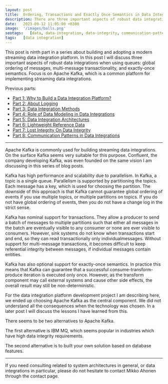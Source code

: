 ```yaml
---
layout: post
title:  Ordering, Transactions and Exactly Once Semantics in Data Integrations
description: There are three important aspects of robust data integrations when using queues: global ordering of messages, multi-message transactionality, and exactly-once semantics.
date:   2023-09-12 11:05:00 +0300
image:  '/images/balls.png'
seotags:   [data, data-integration, data-integrity, communication-patterns]
tags:   [data integration]
---
```

This post is ninth part in a series about building and adopting a modern
streaming data integration platform. In this post I will discuss three important aspects of robust data integrations
when using queues: global ordering of messages, multi-message transactionality, and exactly-once semantics. Focus is
on Apache Kafka, which is a common platform for implementing streaming data integrations.
 
Previous parts:
* [Part 1: Why to Build a Data Integration Platform?](https://jauzo.com/2023/08/11/why-dip/)
* [Part 2: About Logging](https://jauzo.com/2023/08/25/logging/)
* [Part 3: Data Integration Methods](https://jauzo.com/2023/08/28/data-integration-methods/)
* [Part 4: Role of Data Modeling in Data Integrations](https://jauzo.com/2023/08/29/data-modeling/)
* [Part 5: Data Integration Architectures](https://jauzo.com/2023/09/08/data-integration-architectures/)
* [Part 6: Lightweight Reference Data](https://jauzo.com/2023/09/09/lightweight-reference-data/)
* [Part 7: Lost Integrity On Data Integrity](https://jauzo.com/2023/09/10/data-integrity/)
* [Part 8: Communication Patterns in Data Integrations](https://jauzo.com/2023/09/11/data-integration-communication-patterns/)

***

Apache Kafka is commonly used for building streaming data integrations. On the
surface Kafka seems very suitable for this purpose. Confluent, the company
developing Kafka, was even founded on the same vision I am discussing in this
series of blog posts.

Kafka has high performance and scalability due to parallelism. In Kafka, a
topic is a single queue. Parallelism is supported by partitioning the topics.
Each message has a key, which is used for choosing the partition. The downside
of this approach is that Kafka cannot guarantee global ordering of events if
you use multiple topics, or multiple partitions on topics.  If you do not have
global ordering of events, then you do not have a change log in the strict
sense.

Kafka has nominal support for transactions. They allow a producer to send a
batch of messages to multiple partitions such that either all messages in the
batch are eventually visible to any consumer or none are ever visible to
consumers. However, sink systems do not know when transactions start and end,
so they can read transactionally only individualmessages. Without support for
multi-message transactions, it becomes difficult to keep referential integrity
between messages, if individual messages contain entities.

Kafka has also optional support for exactly-once semantics. In practice this means that
Kafka can guarantee that a successful consume-transform-produce iteration is
executed only once. However, as the transform component may call external systems
and cause other side effects, the overall result may still be non-deterministic.

For the data integration platform development project I am describing here, we 
ended up choosing Apache Kafka as the central component. We did not understand 
all the consequences when the technology was chosen. In a later post I will discuss 
the lessons I have learned from this.

There seems to be two alternatives to Apache Kafka.

The first alternative is IBM MQ, which seems popular in industries which have 
high data integrity requirements.

The second alternative is to built your own solution based on database features.

***

If you need consulting related to system architectures in general, or data integrations in
particular, please do not hesitate to contact Mikko Ahonen through the contact page.
